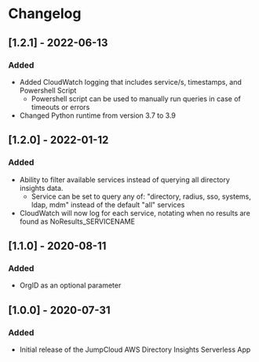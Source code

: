 # Changelog
## [1.2.1] - 2022-06-13

### Added

- Added CloudWatch logging that includes service/s, timestamps, and Powershell Script
  - Powershell script can be used to manually run queries in case of timeouts or errors
- Changed Python runtime from version 3.7 to 3.9
## [1.2.0] - 2022-01-12

### Added

- Ability to filter available services instead of querying all directory insights data.
  - Service can be set to query any of: "directory, radius, sso, systems, ldap, mdm" instead of the default "all" services
- CloudWatch will now log for each service, notating when no results are found as NoResults_SERVICENAME

## [1.1.0] - 2020-08-11

### Added

- OrgID as an optional parameter

## [1.0.0] - 2020-07-31

### Added

- Initial release of the JumpCloud AWS Directory Insights Serverless App